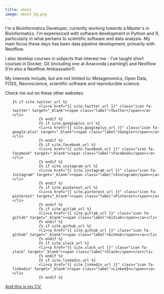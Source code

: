 ```yaml
---
title: about
image: about_bg.png
---
```


I'm a Bioinformatics Developer, currently working towards a Master's in Bioinformatics. I'm experienced with
software development in Python and R, particularly in what pertains to scientific software and data analysis.
My main focus these days has been data pipeline development, primarily with Nextflow.

I also develop courses in subjects that interest me - I've taught short courses in Docker, Git (including one at Anaconda Learning!)
and Nextflow (I'm also a Nextflow Ambassador!).

My interests include, but are not limited to: Metagenomics, Open Data, FOSS,
Neuroscience, scientific software and reproducible science.

Check me out on these other websites:

<ul class="icons">

    {% if site.twitter_url %}
    			<li><a href="{{ site.twitter_url }}" class="icon fa-twitter" target="_blank"><span class="label">Twitter</span></a></li>
    			{% endif %}
    			{% if site.googleplus_url %}
    			<li><a href="{{ site.googleplus_url }}" class="icon fa-google-plus" target="_blank"><span class="label">Google+</span></a></li>
    			{% endif %}
    			{% if site.facebook_url %}
    			<li><a href="{{ site.facebook_url }}" class="icon fa-facebook" target="_blank"><span class="label">Facebook</span></a></li>
    			{% endif %}
    			{% if site.instagram_url %}
    			<li><a href="{{ site.instagram_url }}" class="icon fa-instagram" target="_blank"><span class="label">Instagram</span></a></li>
    			{% endif %}
    			{% if site.pinterest_url %}
    			<li><a href="{{ site.pinterest_url }}" class="icon fa-pinterest" target="_blank"><span class="label">Pinterest</span></a></li>
    			{% endif %}
    			{% if site.gitlab_url %}
    			<li><a href="{{ site.gitlab_url }}" class="icon fa-gitlab" target="_blank"><span class="label">GitLab</span></a></li>
    			{% endif %}
    			{% if site.github_url %}
    			<li><a href="{{ site.github_url }}" class="icon fa-github" target="_blank"><span class="label">GitHub</span></a></li>
    			{% endif %}
    			{% if site.slack_url %}
    			<li><a href="{{ site.slack_url }}" class="icon fa-slack" target="_blank"><span class="label">Slack</span></a></li>
    			{% endif %}
    			{% if site.linkedin_url %}
    			<li><a href="{{ site.linkedin_url }}" class="icon fa-linkedin" target="_blank"><span class="label">LinkedIn</span></a></li>
    			{% endif %}

</ul>

<a href="https://jvfe.github.io/cv/cv-en/cv-en.pdf" target="_blank">And this is my CV.</a>
